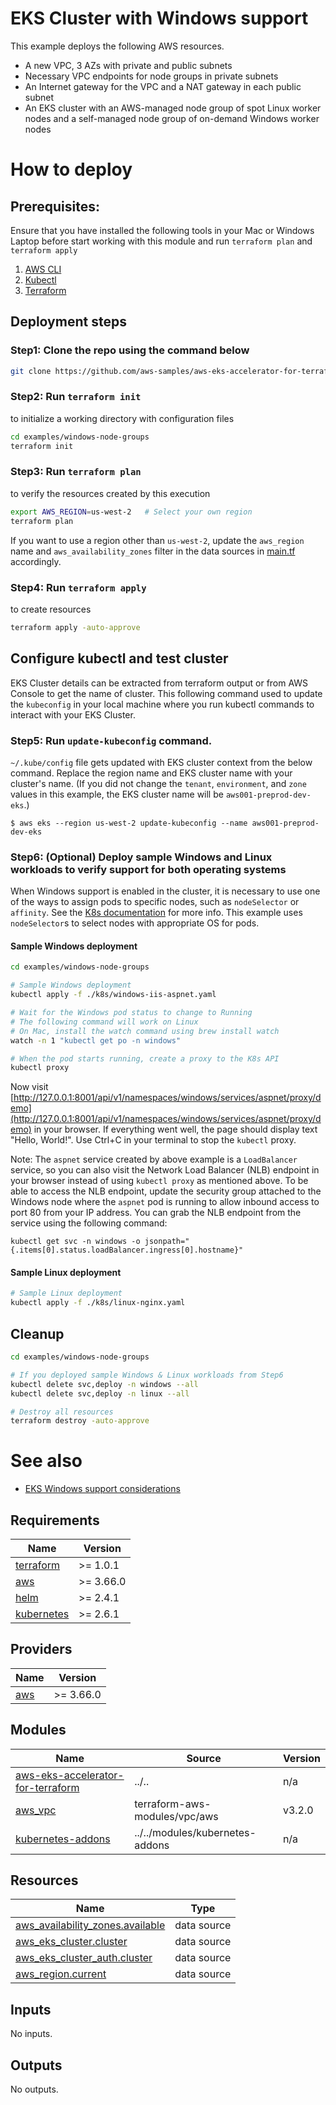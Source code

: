 # EKS Cluster with Windows support

This example deploys the following AWS resources.
 - A new VPC, 3 AZs with private and public subnets
 - Necessary VPC endpoints for node groups in private subnets
 - An Internet gateway for the VPC and a NAT gateway in each public subnet
 - An EKS cluster with an AWS-managed node group of spot Linux worker nodes and a self-managed node group of on-demand Windows worker nodes

# How to deploy
## Prerequisites:
Ensure that you have installed the following tools in your Mac or Windows Laptop before start working with this module and run `terraform plan` and `terraform apply`
1. [AWS CLI](https://docs.aws.amazon.com/cli/latest/userguide/install-cliv2.html)
3. [Kubectl](https://Kubernetes.io/docs/tasks/tools/)
4. [Terraform](https://learn.hashicorp.com/tutorials/terraform/install-cli)

## Deployment steps
### Step1: Clone the repo using the command below

```bash
git clone https://github.com/aws-samples/aws-eks-accelerator-for-terraform.git
```

### Step2: Run `terraform init`
to initialize a working directory with configuration files

```bash
cd examples/windows-node-groups
terraform init
```

### Step3: Run `terraform plan`
to verify the resources created by this execution

```bash
export AWS_REGION=us-west-2   # Select your own region
terraform plan
```

If you want to use a region other than `us-west-2`, update the `aws_region` name and `aws_availability_zones` filter in the data sources in [main.tf](./main.tf) accordingly.

### Step4: Run `terraform apply`
to create resources

```bash
terraform apply -auto-approve
```

## Configure kubectl and test cluster
EKS Cluster details can be extracted from terraform output or from AWS Console to get the name of cluster. This following command used to update the `kubeconfig` in your local machine where you run kubectl commands to interact with your EKS Cluster.

### Step5: Run `update-kubeconfig` command.

`~/.kube/config` file gets updated with EKS cluster context from the below command. Replace the region name and EKS cluster name with your cluster's name. (If you did not change the `tenant`, `environment`, and `zone` values in this example, the EKS cluster name will be `aws001-preprod-dev-eks`.)

    $ aws eks --region us-west-2 update-kubeconfig --name aws001-preprod-dev-eks

### Step6: (Optional) Deploy sample Windows and Linux workloads to verify support for both operating systems
When Windows support is enabled in the cluster, it is necessary to use one of the ways to assign pods to specific nodes, such as `nodeSelector` or `affinity`. See the [K8s documentation](https://kubernetes.io/docs/concepts/scheduling-eviction/assign-pod-node/) for more info. This example uses `nodeSelector`s to select nodes with appropriate OS for pods.

#### Sample Windows deployment
```bash
cd examples/windows-node-groups

# Sample Windows deployment
kubectl apply -f ./k8s/windows-iis-aspnet.yaml

# Wait for the Windows pod status to change to Running
# The following command will work on Linux
# On Mac, install the watch command using brew install watch
watch -n 1 "kubectl get po -n windows"

# When the pod starts running, create a proxy to the K8s API
kubectl proxy
```
Now visit [http://127.0.0.1:8001/api/v1/namespaces/windows/services/aspnet/proxy/demo](http://127.0.0.1:8001/api/v1/namespaces/windows/services/aspnet/proxy/demo) in your browser. If everything went well, the page should display text "Hello, World!". Use Ctrl+C in your terminal to stop the `kubectl` proxy.

Note: The `aspnet` service created by above example is a `LoadBalancer` service, so you can also visit the Network Load Balancer (NLB) endpoint in your browser instead of using `kubectl proxy` as mentioned above. To be able to access the NLB endpoint, update the security group attached to the Windows node where the `aspnet` pod is running to allow inbound access to port 80 from your IP address. You can grab the NLB endpoint from the service using the following command:

```
kubectl get svc -n windows -o jsonpath="{.items[0].status.loadBalancer.ingress[0].hostname}"
```

#### Sample Linux deployment
```bash
# Sample Linux deployment
kubectl apply -f ./k8s/linux-nginx.yaml
```

## Cleanup

```bash
cd examples/windows-node-groups

# If you deployed sample Windows & Linux workloads from Step6
kubectl delete svc,deploy -n windows --all
kubectl delete svc,deploy -n linux --all

# Destroy all resources
terraform destroy -auto-approve
```

# See also
* [EKS Windows support considerations](https://docs.aws.amazon.com/eks/latest/userguide/windows-support.html)

<!--- BEGIN_TF_DOCS --->
## Requirements

| Name | Version |
|------|---------|
| <a name="requirement_terraform"></a> [terraform](#requirement\_terraform) | >= 1.0.1 |
| <a name="requirement_aws"></a> [aws](#requirement\_aws) | >= 3.66.0 |
| <a name="requirement_helm"></a> [helm](#requirement\_helm) | >= 2.4.1 |
| <a name="requirement_kubernetes"></a> [kubernetes](#requirement\_kubernetes) | >= 2.6.1 |

## Providers

| Name | Version |
|------|---------|
| <a name="provider_aws"></a> [aws](#provider\_aws) | >= 3.66.0 |

## Modules

| Name | Source | Version |
|------|--------|---------|
| <a name="module_aws-eks-accelerator-for-terraform"></a> [aws-eks-accelerator-for-terraform](#module\_aws-eks-accelerator-for-terraform) | ../.. | n/a |
| <a name="module_aws_vpc"></a> [aws\_vpc](#module\_aws\_vpc) | terraform-aws-modules/vpc/aws | v3.2.0 |
| <a name="module_kubernetes-addons"></a> [kubernetes-addons](#module\_kubernetes-addons) | ../../modules/kubernetes-addons | n/a |

## Resources

| Name | Type |
|------|------|
| [aws_availability_zones.available](https://registry.terraform.io/providers/hashicorp/aws/latest/docs/data-sources/availability_zones) | data source |
| [aws_eks_cluster.cluster](https://registry.terraform.io/providers/hashicorp/aws/latest/docs/data-sources/eks_cluster) | data source |
| [aws_eks_cluster_auth.cluster](https://registry.terraform.io/providers/hashicorp/aws/latest/docs/data-sources/eks_cluster_auth) | data source |
| [aws_region.current](https://registry.terraform.io/providers/hashicorp/aws/latest/docs/data-sources/region) | data source |

## Inputs

No inputs.

## Outputs

No outputs.

<!--- END_TF_DOCS --->
